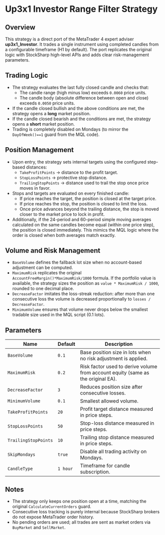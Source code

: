 # Up3x1 Investor Range Filter Strategy

## Overview
This strategy is a direct port of the MetaTrader 4 expert adviser **up3x1_Investor**. It trades a single instrument using completed candles from a configurable timeframe (H1 by default). The port replicates the original logic with StockSharp high-level APIs and adds clear risk-management parameters.

## Trading Logic
- The strategy evaluates the last fully closed candle and checks that:
  - The candle range (high minus low) exceeds `0.0060` price units.
  - The candle body (absolute difference between open and close) exceeds `0.0050` price units.
- If the candle closed bullish and the above conditions are met, the strategy opens a **long** market position.
- If the candle closed bearish and the conditions are met, the strategy opens a **short** market position.
- Trading is completely disabled on Mondays (to mirror the `DayOfWeek()==1` guard from the MQL code).

## Position Management
- Upon entry, the strategy sets internal targets using the configured step-based distances:
  - `TakeProfitPoints` → distance to the profit target.
  - `StopLossPoints` → protective stop distance.
  - `TrailingStopPoints` → distance used to trail the stop once price moves in favor.
- Stops and targets are evaluated on every finished candle:
  - If price reaches the target, the position is closed at the target price.
  - If price reaches the stop, the position is closed to limit the loss.
  - Once price advances beyond the trailing distance, the stop is moved closer to the market price to lock in profit.
- Additionally, if the 24-period and 60-period simple moving averages calculated on the same candles become equal (within one price step), the position is closed immediately. This mimics the MQL logic where the order is closed when both averages match exactly.

## Volume and Risk Management
- `BaseVolume` defines the fallback lot size when no account-based adjustment can be computed.
- `MaximumRisk` replicates the original `AccountFreeMargin()*MaximumRisk/1000` formula. If the portfolio value is available, the strategy sizes the position as `value * MaximumRisk / 1000`, rounded to one decimal place.
- `DecreaseFactor` imitates the loss-streak reduction: after more than one consecutive loss the volume is decreased proportionally to `losses / DecreaseFactor`.
- `MinimumVolume` ensures that volume never drops below the smallest tradable size used in the MQL script (0.1 lots).

## Parameters
| Name | Default | Description |
| ---- | ------- | ----------- |
| `BaseVolume` | `0.1` | Base position size in lots when no risk adjustment is applied. |
| `MaximumRisk` | `0.2` | Risk factor used to derive volume from account equity (same as the original EA). |
| `DecreaseFactor` | `3` | Reduces position size after consecutive losses. |
| `MinimumVolume` | `0.1` | Smallest allowed volume. |
| `TakeProfitPoints` | `20` | Profit target distance measured in price steps. |
| `StopLossPoints` | `50` | Stop-loss distance measured in price steps. |
| `TrailingStopPoints` | `10` | Trailing stop distance measured in price steps. |
| `SkipMondays` | `true` | Disable all trading activity on Mondays. |
| `CandleType` | `1 hour` | Timeframe for candle subscription. |

## Notes
- The strategy only keeps one position open at a time, matching the original `CalculateCurrentOrders` guard.
- Consecutive loss tracking is purely internal because StockSharp brokers do not expose MetaTrader order history.
- No pending orders are used; all trades are sent as market orders via `BuyMarket` and `SellMarket`.
